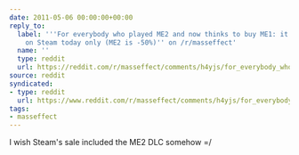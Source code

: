 ```yaml
---
date: 2011-05-06 00:00:00+00:00
reply_to:
  label: '''For everybody who played ME2 and now thinks to buy ME1: it''s 75% off
    on Steam today only (ME2 is -50%)'' on /r/masseffect'
  name: ''
  type: reddit
  url: https://reddit.com/r/masseffect/comments/h4yjs/for_everybody_who_played_me2_and_now_thinks_to/
source: reddit
syndicated:
- type: reddit
  url: https://www.reddit.com/r/masseffect/comments/h4yjs/for_everybody_who_played_me2_and_now_thinks_to/c1so3e6/
tags:
- masseffect
---
```


I wish Steam's sale included the ME2 DLC somehow =/